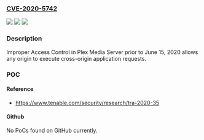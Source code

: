 ### [CVE-2020-5742](https://cve.mitre.org/cgi-bin/cvename.cgi?name=CVE-2020-5742)
![](https://img.shields.io/static/v1?label=Product&message=Plex%20Media%20Server&color=blue)
![](https://img.shields.io/static/v1?label=Version&message=Prior%20to%20June%2015%2C%202020%20&color=brightgreen)
![](https://img.shields.io/static/v1?label=Vulnerability&message=Weak%20CORS%20Policy&color=brightgreen)

### Description

Improper Access Control in Plex Media Server prior to June 15, 2020 allows any origin to execute cross-origin application requests.

### POC

#### Reference
- https://www.tenable.com/security/research/tra-2020-35

#### Github
No PoCs found on GitHub currently.

